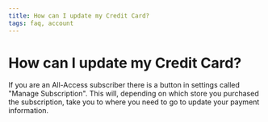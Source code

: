 ```yaml
---
title: How can I update my Credit Card?
tags: faq, account
--- 
```


# How can I update my Credit Card?

If you are an All-Access subscriber there is a button 
in settings called "Manage Subscription". This will, 
depending on which store you purchased the subscription, 
take you to where you need to go to update your payment 
information.